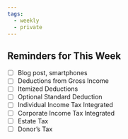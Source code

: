 ```yaml
---
tags:
  - weekly
  - private
---
```


## Reminders for This Week
- [ ] Blog post, smartphones
- [ ] Deductions from Gross Income
- [ ] Itemized Deductions
- [ ] Optional Standard Deduction
- [ ] Individual Income Tax Integrated
- [ ] Corporate Income Tax Integrated
- [ ] Estate Tax
- [ ] Donor’s Tax